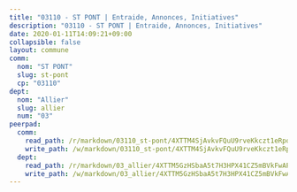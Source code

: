 ```yaml
---
title: "03110 - ST PONT | Entraide, Annonces, Initiatives"
description: "03110 - ST PONT | Entraide, Annonces, Initiatives"
date: 2020-01-11T14:09:21+09:00
collapsible: false
layout: commune
comm:
  nom: "ST PONT"
  slug: st-pont
  cp: "03110"
dept:
  nom: "Allier"
  slug: allier
  num: "03"
peerpad:
  comm:
    read_path: /r/markdown/03110_st-pont/4XTTM4SjAvkvFQuU9rveKkczt1eRpq91RD6dXQReCPxKSC2NZ
    write_path: /w/markdown/03110_st-pont/4XTTM4SjAvkvFQuU9rveKkczt1eRpq91RD6dXQReCPxKSC2NZ-K3TgUZuJzEHmRRd5UgJXA4ms2aw7GyuT68bomHA6wgJGqsJr2eqFKTtSHDbEEtRgFJNTDvkbLSD5Nr9hsiRwU3L6sSVR6QajKf1NtvTgJytH4H35663BqKtrhvbnNxi9pVLQyTh7
  dept:
    read_path: /r/markdown/03_allier/4XTTM5GzHSbaA5t7H3HPX41CZ5mBVkFwAP4hDd5RoBY2JsEAy
    write_path: /w/markdown/03_allier/4XTTM5GzHSbaA5t7H3HPX41CZ5mBVkFwAP4hDd5RoBY2JsEAy-K3TgTfK63S9nh1XDKRdQM5CC7MJ5PWSrKVUCPKbSrFQ3cakeCH8tQGdUR9DTAz4uGC38FSNg947MKdwTpPPt11GSCbnkNPZdBTNtwdL7kw34FMS1ADZJRkGgd1Xx6qPUaEUtuBP3
---
```


